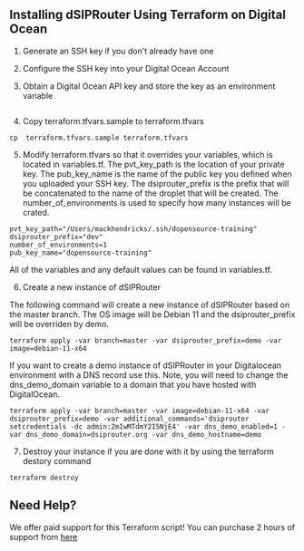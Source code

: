 ## Installing dSIPRouter Using Terraform on Digital Ocean

1. Generate an SSH key if you don't already have one

2. Configure the SSH key into your Digital Ocean Account

3. Obtain a Digital Ocean API key and store the key as an environment variable

```

```

4. Copy terraform.tfvars.sample to terraform.tfvars

```
cp  terraform.tfvars.sample terraform.tfvars
```
5. Modify terraform.tfvars so that it overrides your variables, which is located in variables.tf.  The pvt_key_path is the location of your private key.  The pub_key_name is the name of the public key you defined when you uploaded your SSH key.  The dsiprouter_prefix is the prefix that will be concatenated to the name of the droplet that will be created.  The number_of_environments is used to specify how many instances will be crated.

```
pvt_key_path="/Users/mackhendricks/.ssh/dopensource-training"
dsiprouter_prefix="dev"
number_of_environments=1
pub_key_name="dopensource-training"
```

All of the variables and any default values can be found in variables.tf.  

6. Create a new instance of dSIPRouter

The following command will create a new instance of dSIPRouter based on the master branch.  The OS image will be Debian 11 and the dsiprouter_prefix will be overriden by demo.


```
terraform apply -var branch=master -var dsiprouter_prefix=demo -var image=debian-11-x64
```

If you want to create a demo instance of dSIPRouter in your Digitalocean environment with a DNS record use this.  Note, you will need to change the dns_demo_domain variable to a domain that you have hosted with DigitalOcean.

```
terraform apply -var branch=master -var image=debian-11-x64 -var dsiprouter_prefix=demo -var additional_commands='dsiprouter setcredentials -dc admin:ZmIwMTdmY2I5NjE4' -var dns_demo_enabled=1 -var dns_demo_domain=dsiprouter.org -var dns_demo_hostname=demo
```

7. Destroy your instance if you are done with it by using the terraform destory command

```
terraform destroy
```

## Need Help?

We offer paid support for this Terraform script!  You can purchase 2 hours of support from [here](https://dopensource.com/product-category/prepaid-support/)
